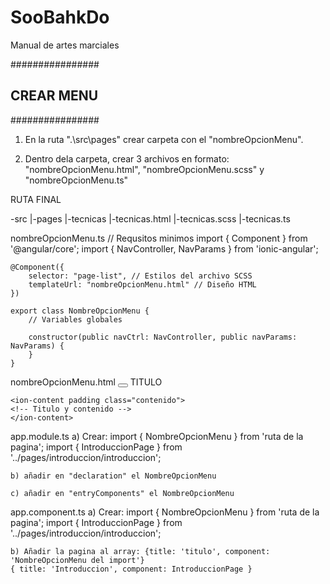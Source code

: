 # SooBahkDo
Manual de artes marciales

################
## CREAR MENU ##
################

1) En la ruta ".\src\pages" crear carpeta con el "nombreOpcionMenu".

2) Dentro dela carpeta, crear 3 archivos en formato: "nombreOpcionMenu.html", "nombreOpcionMenu.scss" y "nombreOpcionMenu.ts"

RUTA FINAL

-src
   |-pages
      |-tecnicas
         |-tecnicas.html
         |-tecnicas.scss
         |-tecnicas.ts

nombreOpcionMenu.ts
	// Requsitos minimos
	import { Component } from '@angular/core';
	import { NavController, NavParams } from 'ionic-angular';

	@Component({
	    selector: "page-list", // Estilos del archivo SCSS
	    templateUrl: "nombreOpcionMenu.html" // Diseño HTML
	})

	export class NombreOpcionMenu {
	    // Variables globales

	    constructor(public navCtrl: NavController, public navParams: NavParams) {
	    }
	}

nombreOpcionMenu.html
	<!-- Esqueleto básico -->
	<ion-header>
	<ion-navbar>
		<button ion-button menuToggle>
		<ion-icon name="menu"></ion-icon>
		</button>
		<ion-title>TITULO</ion-title>
	</ion-navbar>
	</ion-header>

	<ion-content padding class="contenido">
	<!-- Titulo y contenido -->
	</ion-content>

app.module.ts
	a) Crear: import { NombreOpcionMenu } from 'ruta de la pagina';
	import { IntroduccionPage } from '../pages/introduccion/introduccion';

	b) añadir en "declaration" el NombreOpcionMenu

	c) añadir en "entryComponents" el NombreOpcionMenu

app.component.ts
	a) Crear: import { NombreOpcionMenu } from 'ruta de la pagina';
	import { IntroduccionPage } from '../pages/introduccion/introduccion';
	
	b) Añadir la pagina al array: {title: 'titulo', component: 'NombreOpcionMenu del import'}
	{ title: 'Introduccion', component: IntroduccionPage }

